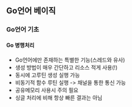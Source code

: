 ## Go언어 베이직

### Go언어 기초

#### Go 병행처리
- Go언어에만 존재하는 특별한 기능(스레드와 유사)
- 생성 방법이 매우 간단하고 리소스 적게 사용(!)
- 동시에 고루틴 생성 실행 가능
- 비동기적 함수 루틴 실행 -> 채널을 통한 통신 가능
- 공유메모리 사용시 주의 필요
- 싱글 처리에 비해 항상 빠른 결과는 아님

